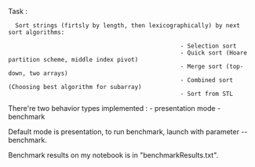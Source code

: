 Task :

      Sort strings (firtsly by length, then lexicographically) by next sort algorithms:
      
                                                     - Selection sort
                                                     - Quick sort (Hoare partition scheme, middle index pivot)
                                                     - Merge sort (top-down, two arrays)
                                                     - Combined sort (Choosing best algorithm for subarray)
                                                     - Sort from STL
     
There're two behavior types implemented :  - presentation mode
                                           - benchmark
         
Default mode is presentation, to run benchmark, launch with parameter --benchmark.

Benchmark results on my notebook is in "benchmarkResults.txt".
                                               
